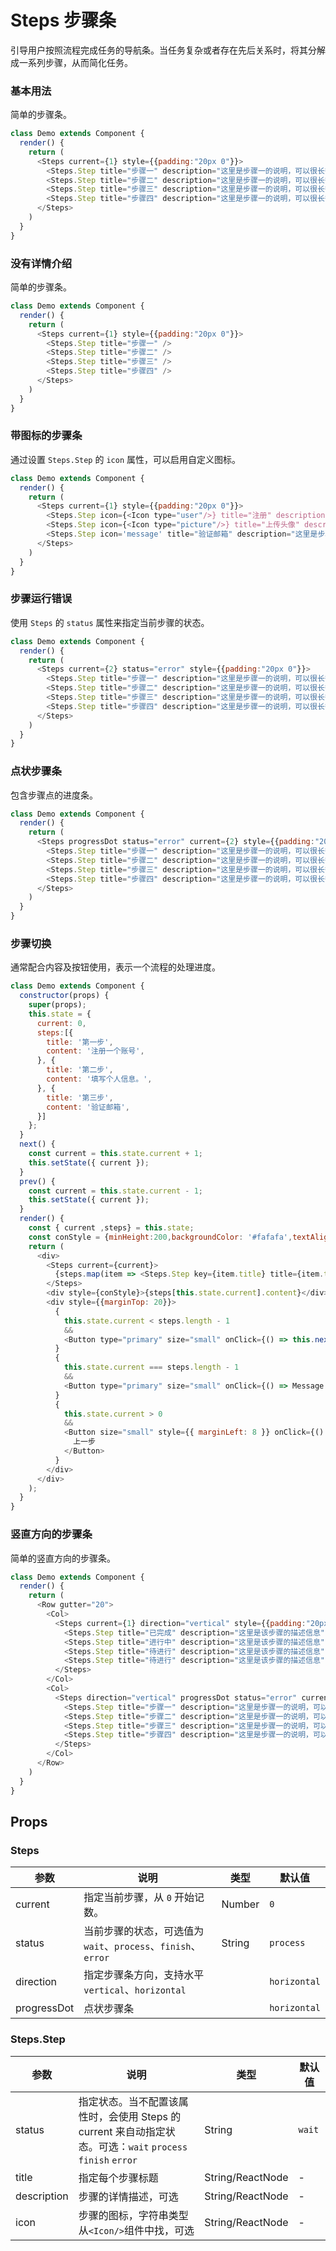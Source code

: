 Steps 步骤条
===

引导用户按照流程完成任务的导航条。当任务复杂或者存在先后关系时，将其分解成一系列步骤，从而简化任务。

### 基本用法

简单的步骤条。

<!--DemoStart--> 
```js
class Demo extends Component {
  render() {
    return (
      <Steps current={1} style={{padding:"20px 0"}}>
        <Steps.Step title="步骤一" description="这里是步骤一的说明，可以很长很长哦。这里是步骤一的说明，可以很长很长哦。这里是步骤一的说明，可以很长很长哦。" />
        <Steps.Step title="步骤二" description="这里是步骤一的说明，可以很长很长哦。" />
        <Steps.Step title="步骤三" description="这里是步骤一的说明，可以很长很长哦。" />
        <Steps.Step title="步骤四" description="这里是步骤一的说明，可以很长很长哦。" />
      </Steps>
    )
  }
}
```
<!--End-->

### 没有详情介绍

简单的步骤条。

<!--DemoStart--> 
```js
class Demo extends Component {
  render() {
    return (
      <Steps current={1} style={{padding:"20px 0"}}>
        <Steps.Step title="步骤一" />
        <Steps.Step title="步骤二" />
        <Steps.Step title="步骤三" />
        <Steps.Step title="步骤四" />
      </Steps>
    )
  }
}
```
<!--End-->

### 带图标的步骤条

通过设置 `Steps.Step` 的 `icon` 属性，可以启用自定义图标。

<!--DemoStart--> 
```js
class Demo extends Component {
  render() {
    return (
      <Steps current={1} style={{padding:"20px 0"}}>
        <Steps.Step icon={<Icon type="user"/>} title="注册" description="这里是步骤一的说明，可以很长很长哦。" />
        <Steps.Step icon={<Icon type="picture"/>} title="上传头像" description="这里是步骤一的说明，可以很长很长哦。" />
        <Steps.Step icon='message' title="验证邮箱" description="这里是步骤一的说明，可以很长很长哦。这里是步骤一的说明，可以很长很长哦。这里是步骤一的说明，可以很长很长哦。这里是步骤一的说明，可以很长很长哦。" />
      </Steps>
    )
  }
}
```
<!--End-->

### 步骤运行错误

使用 `Steps` 的 `status` 属性来指定当前步骤的状态。

<!--DemoStart--> 
```js
class Demo extends Component {
  render() {
    return (
      <Steps current={2} status="error" style={{padding:"20px 0"}}>
        <Steps.Step title="步骤一" description="这里是步骤一的说明，可以很长很长哦。" />
        <Steps.Step title="步骤二" description="这里是步骤一的说明，可以很长很长哦。" />
        <Steps.Step title="步骤三" description="这里是步骤一的说明，可以很长很长哦。" />
        <Steps.Step title="步骤四" description="这里是步骤一的说明，可以很长很长哦。" />
      </Steps>
    )
  }
}
```
<!--End-->

### 点状步骤条

包含步骤点的进度条。

<!--DemoStart--> 
```js
class Demo extends Component {
  render() {
    return (
      <Steps progressDot status="error" current={2} style={{padding:"20px 0"}}>
        <Steps.Step title="步骤一" description="这里是步骤一的说明，可以很长很长哦。" />
        <Steps.Step title="步骤二" description="这里是步骤一的说明，可以很长很长哦。" />
        <Steps.Step title="步骤三" description="这里是步骤一的说明，可以很长很长哦。" />
        <Steps.Step title="步骤四" description="这里是步骤一的说明，可以很长很长哦。" />
      </Steps>
    )
  }
}
```
<!--End-->

### 步骤切换

通常配合内容及按钮使用，表示一个流程的处理进度。

<!--DemoStart--> 
```js
class Demo extends Component {
  constructor(props) {
    super(props);
    this.state = {
      current: 0,
      steps:[{
        title: '第一步',
        content: '注册一个账号',
      }, {
        title: '第二步',
        content: '填写个人信息。',
      }, {
        title: '第三步',
        content: '验证邮箱',
      }]
    };
  }
  next() {
    const current = this.state.current + 1;
    this.setState({ current });
  }
  prev() {
    const current = this.state.current - 1;
    this.setState({ current });
  }
  render() {
    const { current ,steps} = this.state;
    const conStyle = {minHeight:200,backgroundColor: '#fafafa',textAlign: 'center',borderRadius: 6,paddingTop: 80,marginTop: 15}
    return (
      <div>
        <Steps current={current}>
          {steps.map(item => <Steps.Step key={item.title} title={item.title} />)}
        </Steps>
        <div style={conStyle}>{steps[this.state.current].content}</div>
        <div style={{marginTop: 20}}>
          {
            this.state.current < steps.length - 1
            &&
            <Button type="primary" size="small" onClick={() => this.next()}>下一步</Button>
          }
          {
            this.state.current === steps.length - 1
            &&
            <Button type="primary" size="small" onClick={() => Message.success('处理完成!')}>完成</Button>
          }
          {
            this.state.current > 0
            &&
            <Button size="small" style={{ marginLeft: 8 }} onClick={() => this.prev()}>
              上一步
            </Button>
          }
        </div>
      </div>
    );
  }
}
```
<!--End-->

### 竖直方向的步骤条

简单的竖直方向的步骤条。

<!--DemoStart--> 
```js
class Demo extends Component {
  render() {
    return (
      <Row gutter="20">
        <Col>
          <Steps current={1} direction="vertical" style={{padding:"20px 0"}}>
            <Steps.Step title="已完成" description="这里是该步骤的描述信息" />
            <Steps.Step title="进行中" description="这里是该步骤的描述信息" />
            <Steps.Step title="待进行" description="这里是该步骤的描述信息" />
            <Steps.Step title="待进行" description="这里是该步骤的描述信息" />
          </Steps>
        </Col>
        <Col>
          <Steps direction="vertical" progressDot status="error" current={2} style={{padding:"20px 0"}}>
            <Steps.Step title="步骤一" description="这里是步骤一的说明，可以很长很长哦。" />
            <Steps.Step title="步骤二" description="这里是步骤一的说明，可以很长很长哦。" />
            <Steps.Step title="步骤三" description="这里是步骤一的说明，可以很长很长哦。" />
            <Steps.Step title="步骤四" description="这里是步骤一的说明，可以很长很长哦。" />
          </Steps>
        </Col>
      </Row>
    )
  }
}
```
<!--End-->


## Props

### Steps 

| 参数      | 说明    | 类型      |  默认值   |
|--------- |-------- |---------- |-------- |
| current | 指定当前步骤，从 `0` 开始记数。| Number | `0` |
| status | 当前步骤的状态，可选值为`wait`、`process`、`finish`、`error` | String | `process` |
| direction | 指定步骤条方向，支持水平`vertical`、`horizontal` |  | `horizontal` |
| progressDot | 点状步骤条|  | `horizontal` |

### Steps.Step

| 参数      | 说明    | 类型      |  默认值   |
|--------- |-------- |---------- |-------- |
| status | 指定状态。当不配置该属性时，会使用 Steps 的 current 来自动指定状态。可选：`wait` `process` `finish` `error` | String | `wait` |
| title | 指定每个步骤标题 | String/ReactNode | - |
| description | 步骤的详情描述，可选 | String/ReactNode | - |
| icon | 步骤的图标，字符串类型从`<Icon/>`组件中找，可选 | String/ReactNode | - |
